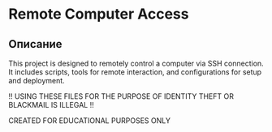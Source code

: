 # Remote Computer Access

## Описание
This project is designed to remotely control a computer via SSH connection. It includes scripts, tools for remote interaction, and configurations for setup and deployment.

!! USING THESE FILES FOR THE PURPOSE OF IDENTITY THEFT OR BLACKMAIL IS ILLEGAL !!

CREATED FOR EDUCATIONAL PURPOSES ONLY

